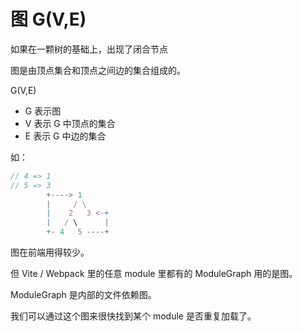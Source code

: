 # 图 G(V,E)

如果在一颗树的基础上，出现了闭合节点

图是由顶点集合和顶点之间边的集合组成的。

G(V,E) 
- G 表示图
- V 表示 G 中顶点的集合
- E 表示 G 中边的集合

如：
```js
// 4 => 1
// 5 => 3
        +----> 1
        |     / \
        |    2   3 <-+
        |   / \      |
        +- 4   5 ----+
```

图在前端用得较少。

但 Vite / Webpack 里的任意 module 里都有的 ModuleGraph 用的是图。

ModuleGraph 是内部的文件依赖图。

我们可以通过这个图来很快找到某个 module 是否重复加载了。